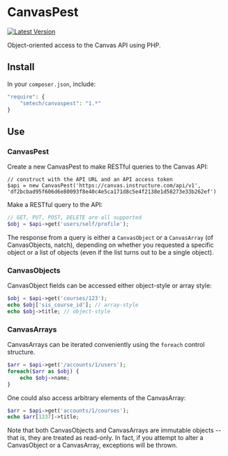 # CanvasPest

[![Latest Version](https://img.shields.io/packagist/v/smtech/canvaspest.svg)](https://packagist.org/packages/smtech/canvaspest)

Object-oriented access to the Canvas API using PHP.

## Install

In your `composer.json`, include:

```PHP
"require": {
	"smtech/canvaspest": "1.*"
}
```

## Use

### CanvasPest

Create a new CanvasPest to make RESTful queries to the Canvas API:

```
// construct with the API URL and an API access token
$api = new CanvasPest('https://canvas.instructure.com/api/v1', 'df2bcbad95f606d6e80093f8e40c4e5ca171d8c5e4f2138e1d58273e33b262ef')
```

Make a RESTful query to the API:

```PHP
// GET, PUT, POST, DELETE are all supported
$obj = $api->get('users/self/profile');
```

The response from a query is either a `CanvasObject` or a `CanvasArray` (of CanvasObjects, natch), depending on whether you requested a specific object or a list of objects (even if the list turns out to be a single object).

### CanvasObjects

CanvasObject fields can be accessed either object-style or array style:

```PHP
$obj = $api->get('courses/123');
echo $obj['sis_course_id']; // array-style
echo $obj->title; // object-style
```

### CanvasArrays

CanvasArrays can be iterated conveniently using the `foreach` control structure.

```PHP
$arr = $api->get('/accounts/1/users');
foreach($arr as $obj) {
	echo $obj->name;
}
```

One could also access arbitrary elements of the CanvasArray:

```PHP
$arr = $api->get('accounts/1/courses');
echo $arr[1337]->title;
```

Note that both CanvasObjects and CanvasArrays are immutable objects -- that is, they are treated as read-only. In fact, if you attempt to alter a CanvasObject or a CanvasArray, exceptions will be thrown.
